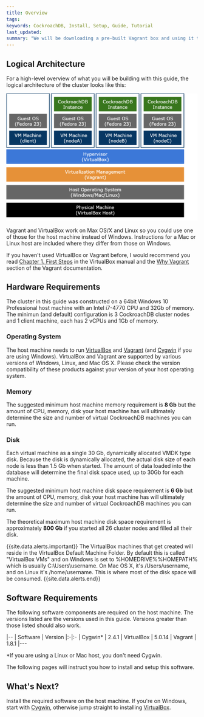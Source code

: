 ```yaml
---
title: Overview
tags: 
keywords: CockroachDB, Install, Setup, Guide, Tutorial
last_updated: 
summary: "We will be downloading a pre-built Vagrant box and using it to create a multi-node CockroachDB cluster."
---
```


## Logical Architecture

For a high-level overview of what you will be building with this guide, the logical architecture of the cluster looks like this:

![virtualbox architecture](images/virtualbox_architecture.png)

Vagrant and VirtualBox work on Max OS/X and Linux so you could use one of those for the host machine instead of Windows. Instructions for a Mac or Linux host are included where they differ from those on Windows.

If you haven't used VirtualBox or Vagrant before, I would recommend you read [Chapter 1. First
Steps](https://www.virtualbox.org/manual/ch01.html) in the VirtualBox manual and the [Why Vagrant](https://www.vagrantup.com/docs/why-vagrant/index.html) section of the Vagrant documentation. 


## Hardware Requirements

The cluster in this guide was constructed on a 64bit Windows 10 Professional host machine with an Intel i7-4770 CPU and 32Gb of memory.
The minimun (and default) configuration is 3 CockroachDB cluster nodes and 1 client machine, each has 2 vCPUs and 1Gb of memory.


### Operating System

The host machine needs to run [VirtualBox](https://www.virtualbox.org) and [Vagrant](https://www.vagrantup.com) (and [Cygwin](https://www.cygwin.com) if you are using Windows).
VirtualBox and Vagrant are supported by various versions of Windows, Linux, and Mac OS X. Please check the version compatibility of these products against your version of your host operating system.


### Memory

The suggested minimum host machine memory requirement is **8 Gb** but the amount of CPU, memory, disk your host machine has will ultimately determine the size and number of virtual CockroachDB machines you can run.


### Disk

Each virtual machine as a single 30 Gb, dynamically allocated VMDK type disk. Because the disk is dynamically allocated, the actual disk size of each node is less than 1.5 Gb when started. The amount of data loaded into the database will determine the final disk space used, up to 30Gb for each machine.

The suggested minimum host machine disk space requirement is **6 Gb** but the amount of CPU, memory, disk your host machine has will ultimately determine the size and number of virtual CockroachDB machines you can run.

The theoretical maximum host machine disk space requirement is approximately **800 Gb** if you started all 26 cluster nodes and filled all their disk.

{{site.data.alerts.important}}
The VirtualBox machines that get created will reside in the VirtualBox Default Machine Folder. By default this is called "VirtualBox VMs" and on Windows is set to %HOMEDRIVE%%HOMEPATH% which is usually C:\Users\username\. On Mac OS X, it's /Users/username, and on Linux it's /home/username. 
This is where most of the disk space will be consumed.
{{site.data.alerts.end}}


## Software Requirements

The following software components are required on the host machine. The versions listed are the versions used in this guide.
Versions greater than those listed should also work.

|--
| Software | Version
|:-|:-
| Cygwin* | 2.4.1
| VirtualBox | 5.0.14
| Vagrant | 1.8.1
|---

\*If you are using a Linux or Mac host, you don't need Cygwin.

The following pages will instruct you how to install and setup this software.


## What's Next?

Install the required software on the host machine. If you're on Windows, start with [Cygwin](cockroach-vb-cluster_cygwin), otherwise jump straight to installing [VirtualBox](cockroach-vb-cluster_virtualbox).

